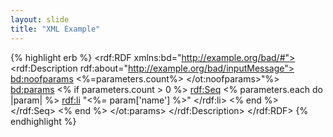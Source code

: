 ```yaml
---
layout: slide
title: "XML Example"
---
```

{% highlight erb %}
<rdf:RDF xmlns:bd="http://example.org/bad/#">
<rdf:Description rdf:about="http://example.org/bad/inputMessage">
  <bd:noofparams> <%=parameters.count%> </ot:noofparams>"%>
  <bd:params>
  <% if parameters.count > 0 %>
    <rdf:Seq>
    <% parameters.each do |param| %>
    <rdf:li> "<%= param['name'] %>" </rdf:li>
    <% end %>
    </rdf:Seq>
  <% end %>
  </ot:params>
</rdf:Description> </rdf:RDF>
{% endhighlight %}

